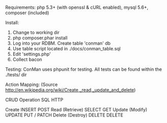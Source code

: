 Requirements:
php 5.3+ (with openssl & cURL enabled), mysql 5.6+, composer (included)

Install:
1) Change to working dir
2) php composer.phar install
3) Log into your RDBM. Create table 'conman' db
4) Use table script located in ./docs/conman_table.sql
5) Edit 'settings.php'
6) Collect bacon

Testing:
ConMan uses phpunit for testing. All tests can be found within the ./tests/ dir

Action Mapping:
(Source http://en.wikipedia.org/wiki/Create,_read,_update_and_delete)

CRUD Operation		SQL		HTTP

Create				INSERT	POST
Read (Retrieve)		SELECT	GET
Update (Modify)		UPDATE	PUT / PATCH
Delete (Destroy)	DELETE	DELETE